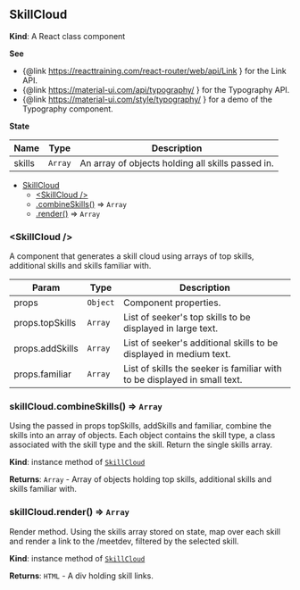 <a name="SkillCloud"></a>

## SkillCloud

**Kind**: A React class component

**See**

- {@link https://reacttraining.com/react-router/web/api/Link } for the Link API.
- {@link https://material-ui.com/api/typography/ } for the Typography API.
- {@link https://material-ui.com/style/typography/ } for a demo of the Typography component.

**State**

| Name | Type | Description |
| --- | --- | --- |
| skills | <code>Array</code> | An array of objects holding all skills passed in. |


* [SkillCloud](#SkillCloud)
    * [\<SkillCloud />](#new_SkillCloud_new)
    * [.combineSkills()](#SkillCloud+combineSkills) ⇒ <code>Array</code>
    * [.render()](#SkillCloud+render) ⇒ <code>Array</code>

<a name="new_SkillCloud_new"></a>

### \<SkillCloud />
A component that generates a skill cloud using arrays of top skills, additional skills
and skills familiar with.


| Param | Type | Description |
| --- | --- | --- |
| props | <code>Object</code> | Component properties. |
| props.topSkills | <code>Array</code> | List of seeker's top skills to be displayed in large text. |
| props.addSkills | <code>Array</code> | List of seeker's additional skills to be displayed in medium text. |
| props.familiar | <code>Array</code> | List of skills the seeker is familiar with to be displayed in small text. |

<a name="SkillCloud+combineSkills"></a>

### skillCloud.combineSkills() ⇒ <code>Array</code>
Using the passed in props topSkills, addSkills and familiar, combine the skills into an array of
objects. Each object contains the skill type, a class associated with the skill type and the skill.
Return the single skills array.

**Kind**: instance method of [<code>SkillCloud</code>](#SkillCloud)

**Returns**: <code>Array</code> - Array of objects holding top skills, additional skills and skills familiar with.
<a name="SkillCloud+render"></a>

### skillCloud.render() ⇒ <code>Array</code>
Render method.
Using the skills array stored on state, map over each skill and render a link to the /meetdev,
filtered by the selected skill.

**Kind**: instance method of [<code>SkillCloud</code>](#SkillCloud)

**Returns**: <code>HTML</code> - A div holding skill links.